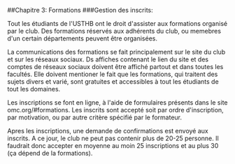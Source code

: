 ##Chapitre 3: Formations 
###Gestion des inscrits:

Tout les étudiants de l'USTHB ont le droit d'assister aux formations organisé par le club. Des formations réservés aux adhérents du club, ou memebres d'un certain départements peuvent être organisées.

La communications des formations se fait principalement sur le site du club et sur les réseaux sociaux. Ds affiches contenant le lien du site et des comptes de réseaux sociaux doivent être affiché partout et dans toutes les facultés. Elle doivent mentioner le fait que les formations, qui traitent des sujets divers et varié, sont gratuites et accessibles à tout les étudiants de tout les domaines. 

Les inscriptions se font en ligne, à l'aide de formulaires présents dans le site omc.org/#formations. Les inscrits sont accepté soit par ordre d'inscription, par motivation, ou par autre critère spécifié par le formateur.

Apres les inscriptions, une demande de confirmations est envoyé aux inscrits. A ce jour, le club ne peut pas contenir plus de 20-25 personne. Il faudrait donc accepter en moyenne au moin 25 inscriptions et au plus 30 (ça dépend de la formations).


